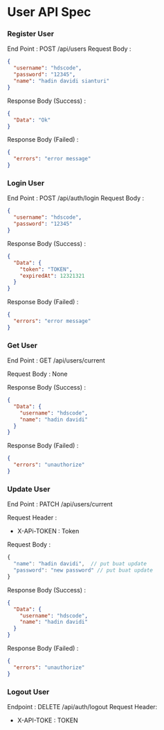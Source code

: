 # User API Spec

### Register User
End Point : POST /api/users
Request Body : 
```json
{
  "username": "hdscode", 
  "password": "12345",
  "name": "hadin davidi sianturi"
}
```
Response Body (Success) : 
```json
{
  "Data": "Ok"
}
```
Response Body (Failed) :
```json
{
  "errors": "error message"
}
```

### Login User
End Point : POST /api/auth/login
Request Body :
```json
{
  "username": "hdscode", 
  "password": "12345"
}
```
Response Body (Success) :
```json
{
  "Data": {
    "token": "TOKEN",
    "expiredAt": 12321321
  }
}
```
Response Body (Failed) :
```json
{
  "errors": "error message"
}
```

### Get User
End Point : GET /api/users/current

Request Body : None

Response Body (Success) :
```json
{
  "Data": {
    "username": "hdscode",
    "name": "hadin davidi"
  }
}
```
Response Body (Failed) :
```json
{
  "errors": "unauthorize"
}
```

### Update User
End Point : PATCH /api/users/current

Request Header : 
- X-APi-TOKEN : Token

Request Body :
```javascript
{
  "name": "hadin davidi",  // put buat update
  "password": "new password" // put buat update
}
```
Response Body (Success) :
```json
{
  "Data": {
    "username": "hdscode",
    "name": "hadin davidi"
  }
}
```
Response Body (Failed) :
```json
{
  "errors": "unauthorize"
}
```

### Logout User
Endpoint : DELETE /api/auth/logout
Request Header:
- X-API-TOKE : TOKEN